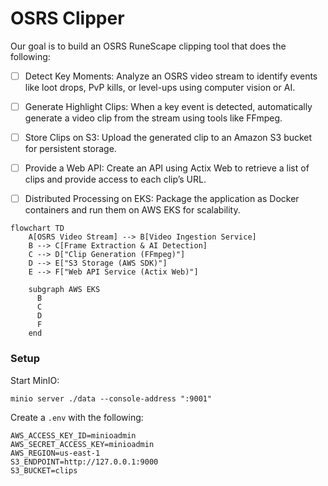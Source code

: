 # OSRS Clipper

Our goal is to build an OSRS RuneScape clipping tool that does the following:

 - [ ] Detect Key Moments: Analyze an OSRS video stream to identify events like loot drops, PvP kills, or level-ups using computer vision or AI.

 - [ ] Generate Highlight Clips: When a key event is detected, automatically generate a video clip from the stream using tools like FFmpeg.

 - [ ] Store Clips on S3: Upload the generated clip to an Amazon S3 bucket for persistent storage.

 - [ ] Provide a Web API: Create an API using Actix Web to retrieve a list of clips and provide access to each clip’s URL.

 - [ ] Distributed Processing on EKS: Package the application as Docker containers and run them on AWS EKS for scalability.

``` mermaid
flowchart TD
    A[OSRS Video Stream] --> B[Video Ingestion Service]
    B --> C[Frame Extraction & AI Detection]
    C --> D["Clip Generation (FFmpeg)"]
    D --> E["S3 Storage (AWS SDK)"]
    E --> F["Web API Service (Actix Web)"]
    
    subgraph AWS EKS
      B
      C
      D
      F
    end
```

### Setup
Start MinIO:
```
minio server ./data --console-address ":9001"
```

Create a `.env` with the following:
```
AWS_ACCESS_KEY_ID=minioadmin
AWS_SECRET_ACCESS_KEY=minioadmin
AWS_REGION=us-east-1
S3_ENDPOINT=http://127.0.0.1:9000
S3_BUCKET=clips
```